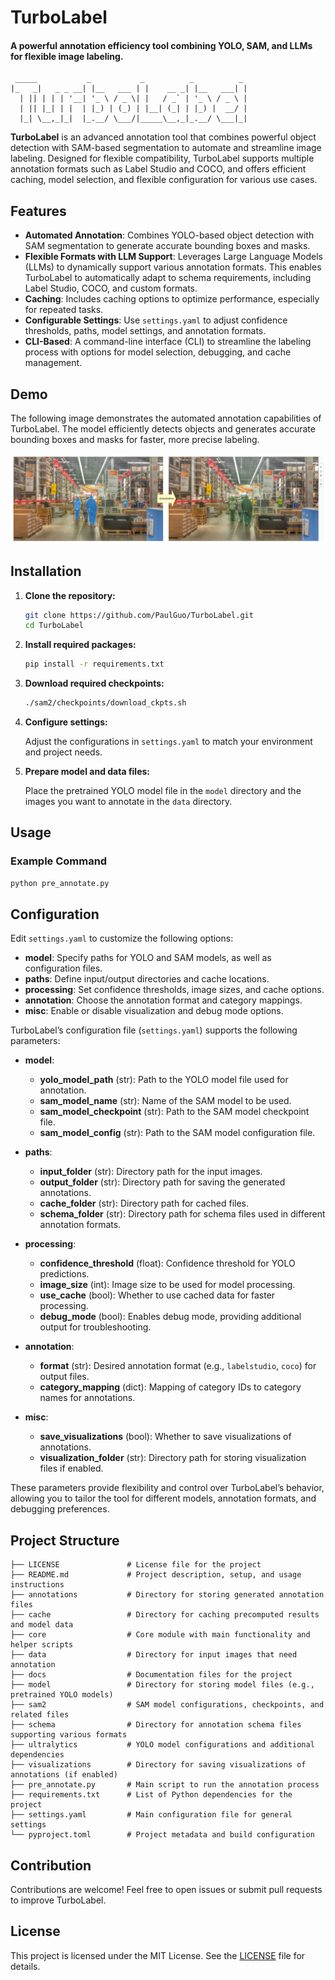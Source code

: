 # TurboLabel

#### A powerful annotation efficiency tool combining YOLO, SAM, and LLMs for flexible image labeling.

```
 _____           _           _          _          _
|_   _|   _ _ __| |__   ___ | |    __ _| |__   ___| |
  | || | | | '__| '_ \ / _ \| |   / _` | '_ \ / _ \ |
  | || |_| | |  | |_) | (_) | |__| (_| | |_) |  __/ |
  |_| \__,_|_|  |_.__/ \___/|_____\__,_|_.__/ \___|_|
```

**TurboLabel** is an advanced annotation tool that combines powerful object detection with SAM-based segmentation to automate and streamline image labeling. Designed for flexible compatibility, TurboLabel supports multiple annotation formats such as Label Studio and COCO, and offers efficient caching, model selection, and flexible configuration for various use cases.

## Features

- **Automated Annotation**: Combines YOLO-based object detection with SAM segmentation to generate accurate bounding boxes and masks.
- **Flexible Formats with LLM Support**: Leverages Large Language Models (LLMs) to dynamically support various annotation formats. This enables TurboLabel to automatically adapt to schema requirements, including Label Studio, COCO, and custom formats.
- **Caching**: Includes caching options to optimize performance, especially for repeated tasks.
- **Configurable Settings**: Use `settings.yaml` to adjust confidence thresholds, paths, model settings, and annotation formats.
- **CLI-Based**: A command-line interface (CLI) to streamline the labeling process with options for model selection, debugging, and cache management.

## Demo

The following image demonstrates the automated annotation capabilities of TurboLabel. The model efficiently detects objects and generates accurate bounding boxes and masks for faster, more precise labeling.

![TurboLabel Demo](demonstration.png)

## Installation

1. **Clone the repository:**

   ```bash
   git clone https://github.com/PaulGuo/TurboLabel.git
   cd TurboLabel
   ```

2. **Install required packages:**

   ```bash
   pip install -r requirements.txt
   ```

3. **Download required checkpoints:**

   ```bash
   ./sam2/checkpoints/download_ckpts.sh
   ```

4. **Configure settings:**

   Adjust the configurations in `settings.yaml` to match your environment and project needs. 

5. **Prepare model and data files:**

   Place the pretrained YOLO model file in the `model` directory and the images you want to annotate in the `data` directory.

## Usage

### Example Command

```bash
python pre_annotate.py
```

## Configuration

Edit `settings.yaml` to customize the following options:

- **model**: Specify paths for YOLO and SAM models, as well as configuration files.
- **paths**: Define input/output directories and cache locations.
- **processing**: Set confidence thresholds, image sizes, and cache options.
- **annotation**: Choose the annotation format and category mappings.
- **misc**: Enable or disable visualization and debug mode options.

TurboLabel’s configuration file (`settings.yaml`) supports the following parameters:

- **model**: 
  - **yolo_model_path** (str): Path to the YOLO model file used for annotation.
  - **sam_model_name** (str): Name of the SAM model to be used.
  - **sam_model_checkpoint** (str): Path to the SAM model checkpoint file.
  - **sam_model_config** (str): Path to the SAM model configuration file.

- **paths**: 
  - **input_folder** (str): Directory path for the input images.
  - **output_folder** (str): Directory path for saving the generated annotations.
  - **cache_folder** (str): Directory path for cached files.
  - **schema_folder** (str): Directory path for schema files used in different annotation formats.

- **processing**: 
  - **confidence_threshold** (float): Confidence threshold for YOLO predictions.
  - **image_size** (int): Image size to be used for model processing.
  - **use_cache** (bool): Whether to use cached data for faster processing.
  - **debug_mode** (bool): Enables debug mode, providing additional output for troubleshooting.

- **annotation**:
  - **format** (str): Desired annotation format (e.g., `labelstudio`, `coco`) for output files.
  - **category_mapping** (dict): Mapping of category IDs to category names for annotations.

- **misc**: 
  - **save_visualizations** (bool): Whether to save visualizations of annotations.
  - **visualization_folder** (str): Directory path for storing visualization files if enabled.

These parameters provide flexibility and control over TurboLabel’s behavior, allowing you to tailor the tool for different models, annotation formats, and debugging preferences.

## Project Structure

```
├── LICENSE               # License file for the project
├── README.md             # Project description, setup, and usage instructions
├── annotations           # Directory for storing generated annotation files
├── cache                 # Directory for caching precomputed results and model data
├── core                  # Core module with main functionality and helper scripts
├── data                  # Directory for input images that need annotation
├── docs                  # Documentation files for the project
├── model                 # Directory for storing model files (e.g., pretrained YOLO models)
├── sam2                  # SAM model configurations, checkpoints, and related files
├── schema                # Directory for annotation schema files supporting various formats
├── ultralytics           # YOLO model configurations and additional dependencies
├── visualizations        # Directory for saving visualizations of annotations (if enabled)
├── pre_annotate.py       # Main script to run the annotation process
├── requirements.txt      # List of Python dependencies for the project
├── settings.yaml         # Main configuration file for general settings
└── pyproject.toml        # Project metadata and build configuration
```

## Contribution

Contributions are welcome! Feel free to open issues or submit pull requests to improve TurboLabel.

## License

This project is licensed under the MIT License. See the [LICENSE](LICENSE) file for details.